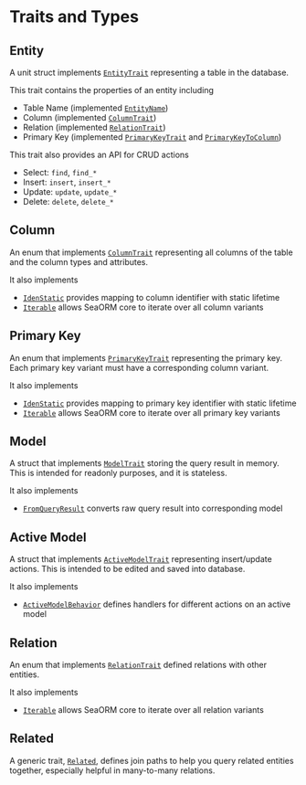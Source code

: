 # Traits and Types

## Entity

A unit struct implements [`EntityTrait`](#) representing a table in the database.

This trait contains the properties of an entity including
- Table Name (implemented [`EntityName`](#))
- Column (implemented [`ColumnTrait`](#))
- Relation (implemented [`RelationTrait`](#))
- Primary Key (implemented [`PrimaryKeyTrait`](#) and [`PrimaryKeyToColumn`](#))

This trait also provides an API for CRUD actions
- Select: `find`, `find_*`
- Insert: `insert`, `insert_*`
- Update: `update`, `update_*`
- Delete: `delete`, `delete_*`

## Column

An enum that implements [`ColumnTrait`](#) representing all columns of the table and the column types and attributes.

It also implements
- [`IdenStatic`](#) provides mapping to column identifier with static lifetime
- [`Iterable`](#) allows SeaORM core to iterate over all column variants

## Primary Key

An enum that implements [`PrimaryKeyTrait`](#) representing the primary key. Each primary key variant must have a corresponding column variant.

It also implements
- [`IdenStatic`](#) provides mapping to primary key identifier with static lifetime
- [`Iterable`](#) allows SeaORM core to iterate over all primary key variants

## Model

A struct that implements [`ModelTrait`](#) storing the query result in memory. This is intended for readonly purposes, and it is stateless.

It also implements
- [`FromQueryResult`](#) converts raw query result into corresponding model

## Active Model

A struct that implements [`ActiveModelTrait`](#) representing insert/update actions. This is intended to be edited and saved into database.

It also implements
- [`ActiveModelBehavior`](#) defines handlers for different actions on an active model

## Relation

An enum that implements [`RelationTrait`](#) defined relations with other entities.

It also implements
- [`Iterable`](#) allows SeaORM core to iterate over all relation variants

## Related

A generic trait, [`Related`](#), defines join paths to help you query related entities together, especially helpful in many-to-many relations.
